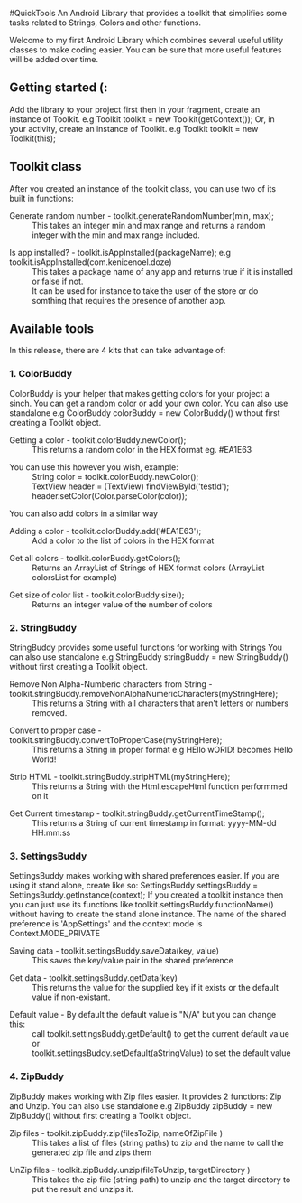 #QuickTools
An Android Library that provides a toolkit that simplifies some tasks related to Strings, Colors and other functions.

Welcome to my first Android Library which combines several useful utility classes to make coding easier. You can be sure that more useful features will be added over time.

## Getting started (:

  Add the library to your project first then
  In your fragment, create an instance of Toolkit. e.g Toolkit toolkit = new Toolkit(getContext());
  Or, in your activity, create an instance of Toolkit. e.g Toolkit toolkit = new Toolkit(this);

</dl>

## Toolkit class
After you created an instance of the toolkit class, you can use two of its built in functions:
<dl>
  <dt>Generate random number - toolkit.generateRandomNumber(min, max); </dt>
  <dd>This takes an integer min and max range and returns a random integer with the min and max range included.</dd>
</dl>

<dl>
  <dt>Is app installed? - toolkit.isAppInstalled(packageName); e.g toolkit.isAppInstalled(com.kenicenoel.doze)</dt>
  <dd>This takes a package name of any app and returns true if it is installed or false if not.</dd>
  <dd>It can be used for instance to take the user of the store or do somthing that requires the presence of another app.</dd>
</dl>



## Available tools
In this release, there are 4 kits that can take advantage of:

### 1. ColorBuddy
ColorBuddy is your helper that makes getting colors for your project a sinch. You can get a random color or add your own color.
You can also use standalone e.g ColorBuddy colorBuddy = new ColorBuddy() without first creating a Toolkit object.
<dl>
  <dt>Getting a color - toolkit.colorBuddy.newColor(); </dt>
  <dd>This returns a random color in the HEX format eg. #EA1E63</dd>
</dl>
<dl>
	<dt>You can use this however you wish, example:</dt>
	<dd> String color = toolkit.colorBuddy.newColor();</dd>
	<dd> TextView header = (TextView) findViewById('testId');</dd>
	<dd> header.setColor(Color.parseColor(color));</dd>
</dl>

You can also add colors in a similar way

<dl>
  <dt>Adding a color - toolkit.colorBuddy.add('#EA1E63'); </dt>
  <dd>Add a  color to the list of colors in the HEX format</dd>
</dl>

<dl>
	<dt>Get all colors - toolkit.colorBuddy.getColors();</dt>
	<dd> Returns an ArrayList of Strings of HEX format colors (ArrayList<String> colorsList for example)</dd>
</dl>

<dl>
	<dt>Get size of color list - toolkit.colorBuddy.size();</dt>
	<dd> Returns an integer value of the number of colors</dd>
</dl>

### 2. StringBuddy
StringBuddy provides some useful functions for working with Strings
You can also use standalone e.g StringBuddy stringBuddy = new StringBuddy() without first creating a Toolkit object.

<dl>
  <dt>Remove Non Alpha-Numberic characters from String - toolkit.stringBuddy.removeNonAlphaNumericCharacters(myStringHere); </dt>
  <dd>This returns a String with all characters that aren't letters or numbers removed.</dd>
</dl>

<dl>
  <dt>Convert to proper case - toolkit.stringBuddy.convertToProperCase(myStringHere); </dt>
  <dd>This returns a String in proper format e.g HEllo wORlD! becomes Hello World!</dd>
</dl>

<dl>
  <dt>Strip HTML - toolkit.stringBuddy.stripHTML(myStringHere); </dt>
  <dd>This returns a String with the Html.escapeHtml function performmed on it</dd>
</dl>

<dl>
  <dt>Get Current timestamp - toolkit.stringBuddy.getCurrentTimeStamp(); </dt>
  <dd>This returns a String of current timestamp in format: yyyy-MM-dd HH:mm:ss</dd>
</dl>


### 3. SettingsBuddy
SettingsBuddy makes working with shared preferences easier. If you are using it stand alone,
create like so: SettingsBuddy settingsBuddy = SettingsBuddy.getInstance(context);
If you created a toolkit instance then you can just use its functions like toolkit.settingsBuddy.functionName() without having to create the
stand alone instance. The name of the shared preference is 'AppSettings' and the context mode is Context.MODE_PRIVATE

<dl>
  <dt>Saving data - toolkit.settingsBuddy.saveData(key, value) </dt>
  <dd>This saves the key/value pair in the  shared preference</dd>
</dl>

<dl>
  <dt>Get data - toolkit.settingsBuddy.getData(key) </dt>
  <dd>This returns the value for the supplied key if it exists or the default value if non-existant.</dd>
</dl>

<dl>
  <dt>Default value - By default the default value is "N/A" but you can change this:  </dt>
  <dd>call toolkit.settingsBuddy.getDefault() to get the current default value or </dd>
   <dd>toolkit.settingsBuddy.setDefault(aStringValue) to set the default value </dd>
</dl>

### 4. ZipBuddy
ZipBuddy makes working with Zip files easier. It provides 2 functions:
Zip and Unzip. You can also use standalone e.g ZipBuddy zipBuddy = new ZipBuddy() without first creating a Toolkit object.

<dl>
  <dt>Zip files - toolkit.zipBuddy.zip(filesToZip, nameOfZipFile ) </dt>
  <dd>This takes a list of files (string paths) to zip and the name to call the generated zip file and zips them</dd>
</dl>

<dl>
  <dt>UnZip files - toolkit.zipBuddy.unzip(fileToUnzip, targetDirectory ) </dt>
  <dd>This takes the zip file (string path) to unzip and the target directory to put the result and unzips it.</dd>
</dl>

